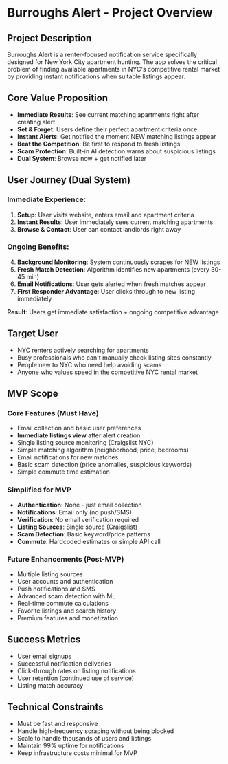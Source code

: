 # Burroughs Alert - Project Overview

## Project Description

Burroughs Alert is a renter-focused notification service specifically designed for New York City apartment hunting. The app solves the critical problem of finding available apartments in NYC's competitive rental market by providing instant notifications when suitable listings appear.

## Core Value Proposition

- **Immediate Results**: See current matching apartments right after creating alert
- **Set & Forget**: Users define their perfect apartment criteria once
- **Instant Alerts**: Get notified the moment NEW matching listings appear
- **Beat the Competition**: Be first to respond to fresh listings
- **Scam Protection**: Built-in AI detection warns about suspicious listings
- **Dual System**: Browse now + get notified later

## User Journey (Dual System)

### **Immediate Experience:**

1. **Setup**: User visits website, enters email and apartment criteria
2. **Instant Results**: User immediately sees current matching apartments
3. **Browse & Contact**: User can contact landlords right away

### **Ongoing Benefits:**

4. **Background Monitoring**: System continuously scrapes for NEW listings
5. **Fresh Match Detection**: Algorithm identifies new apartments (every 30-45 min)
6. **Email Notifications**: User gets alerted when fresh matches appear
7. **First Responder Advantage**: User clicks through to new listing immediately

**Result**: Users get immediate satisfaction + ongoing competitive advantage

## Target User

- NYC renters actively searching for apartments
- Busy professionals who can't manually check listing sites constantly
- People new to NYC who need help avoiding scams
- Anyone who values speed in the competitive NYC rental market

## MVP Scope

### Core Features (Must Have)

- Email collection and basic user preferences
- **Immediate listings view** after alert creation
- Single listing source monitoring (Craigslist NYC)
- Simple matching algorithm (neighborhood, price, bedrooms)
- Email notifications for new matches
- Basic scam detection (price anomalies, suspicious keywords)
- Simple commute time estimation

### Simplified for MVP

- **Authentication**: None - just email collection
- **Notifications**: Email only (no push/SMS)
- **Verification**: No email verification required
- **Listing Sources**: Single source (Craigslist)
- **Scam Detection**: Basic keyword/price patterns
- **Commute**: Hardcoded estimates or simple API call

### Future Enhancements (Post-MVP)

- Multiple listing sources
- User accounts and authentication
- Push notifications and SMS
- Advanced scam detection with ML
- Real-time commute calculations
- Favorite listings and search history
- Premium features and monetization

## Success Metrics

- User email signups
- Successful notification deliveries
- Click-through rates on listing notifications
- User retention (continued use of service)
- Listing match accuracy

## Technical Constraints

- Must be fast and responsive
- Handle high-frequency scraping without being blocked
- Scale to handle thousands of users and listings
- Maintain 99% uptime for notifications
- Keep infrastructure costs minimal for MVP
